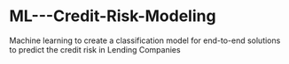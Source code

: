 # ML---Credit-Risk-Modeling
Machine learning to create a classification model for end-to-end solutions to predict the credit risk in Lending Companies

